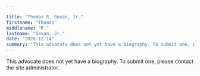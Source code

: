 ```yaml
---

title: "Thomas R. Govan, Jr."
firstname: "Thomas"
middlename: "R."
lastname: "Govan, Jr."
date: "2020-12-14"
summary: "This advocate does not yet have a biography. To submit one, please contact the site administrator."
---
```

This advocate does not yet have a biography. To submit one, please contact the site administrator.

